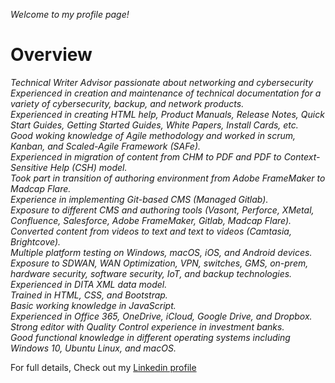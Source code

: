 _Welcome to my profile page!_

# Overview
_Technical Writer Advisor passionate about networking and cybersecurity
Experienced in creation and maintenance of technical documentation for a variety of cybersecurity, backup, and network products.\
Experienced in creating HTML help, Product Manuals, Release Notes, Quick Start Guides, Getting Started Guides, White Papers, Install Cards, etc.\
Good woking knowledge of Agile methodology and worked in scrum, Kanban, and Scaled-Agile Framework (SAFe).\
Experienced in migration of content from CHM to PDF and PDF to Context-Sensitive Help (CSH) model.\
Took part in transition of authoring environment from Adobe FrameMaker to Madcap Flare.\
Experience in implementing Git-based CMS (Managed Gitlab).\
Exposure to different CMS and authoring tools (Vasont, Perforce, XMetal, Confluence, Salesforce, Adobe FrameMaker, Gitlab, Madcap Flare).\
Converted content from videos to text and text to videos (Camtasia, Brightcove).\
Multiple platform testing on Windows, macOS, iOS, and Android devices.\
Exposure to SDWAN, WAN Optimization, VPN, switches, GMS, on-prem, hardware security, software security, IoT, and backup technologies.\
Experienced in DITA XML data model.\
Trained in HTML, CSS, and Bootstrap.\
Basic working knowledge in JavaScript.\
Experienced in Office 365, OneDrive, iCloud, Google Drive, and Dropbox.\
Strong editor with Quality Control experience in investment banks.\
Good functional knowledge in different operating systems including Windows 10, Ubuntu Linux, and macOS._

For full details, Check out my [Linkedin profile](https://www.linkedin.com/in/ashokchandru/)
